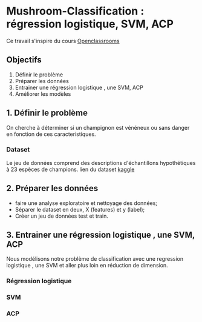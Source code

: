 # Mushroom-Classification : régression logistique, SVM, ACP
Ce travail s'inspire du cours [Openclassrooms](https://openclassrooms.com/fr/courses/4444646-entrainez-un-modele-predictif-lineaire/4507851-tp-entrainez-une-regression-logistique-et-une-svm-lineaire) 

## Objectifs
1. Définir le problème
2. Préparer les données
3. Entrainer une régression logistique , une SVM, ACP
4. Améliorer les modèles

## 1. Définir le problème
On cherche à déterminer si un champignon est vénéneux ou sans danger en fonction de ces caracteristiques.
### Dataset 
Le jeu de données comprend des descriptions d'échantillons hypothétiques à 23 espèces de champions.
lien du dataset [kaggle](https://www.kaggle.com/datasets/uciml/mushroom-classification) 

## 2. Préparer les données
- faire une analyse exploratoire et nettoyage des données;
- Séparer le dataset en deux, X (features) et y (label);
- Créer un jeu de données test et train.

## 3. Entrainer une régression logistique , une SVM, ACP
Nous modélisons notre problème de classification avec une regression logistique , une SVM et aller plus loin en réduction de dimension.  
### Régression logistique
### SVM
### ACP


